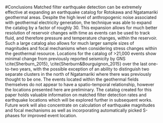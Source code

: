 #Conclusions
Matched filter earthquake detection can be extremely effective at expanding an earthquake catalog for Rotokawa and Ngatamariki geothermal areas. Despite the high level of anthropogenic noise associated with geothermal electricity generation, the technique was able to expand the catalog by a factor of roughly 30. This expansion allows for much better resolution of reservoir changes with time as events can be used to track fluid, and therefore pressure and temperature changes, within the reservoir. Such a large catalog also allows for much larger sample sizes of magnitudes and focal mechanisms when considering stress changes within the geothermal resource. Locations for the catalog of >21,000 events show minimal change from previously reported seismicity by GNS \cite{Sherburn_2015}, \cite{Sherburn&Bourguignon_2015} over the last one-to-two years, with the possible exception of an ability to distinguish two separate clusters in the north of Ngatamariki where there was previously thought to be one. The events located within the geothermal fields themselves do not appear to have a spatio-temporal relationship, however the locations presented here are preliminary. The catalog created for this paper holds valuable information on matched filter detection rates and earthquake locations which will be explored further in subsequent works. Future work will also concentrate on calculation of earthquake magnitudes and focal mechanisms as well as incorporating automatically picked S-phases for improved event location.